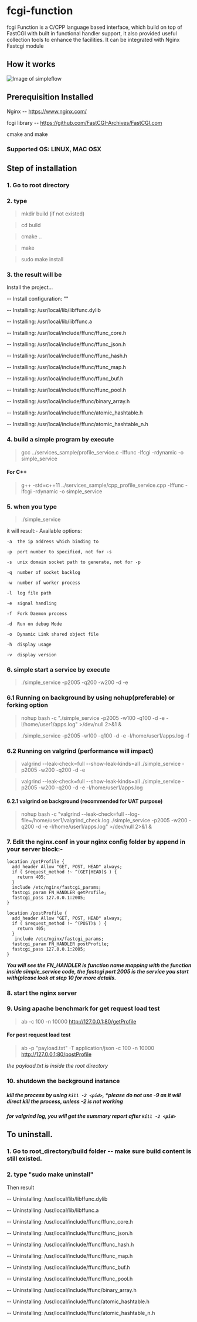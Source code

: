 # fcgi-function
fcgi Function is a C/CPP language based interface, which build on top of FastCGI with built in functional handler support, it also provided useful collection tools to enhance the facilities. It can be integrated with Nginx Fastcgi module

## How it works
![Image of simpleflow](/images/simple-flow.png)


## Prerequisition Installed
Nginx -- https://www.nginx.com/

fcgi library -- https://github.com/FastCGI-Archives/FastCGI.com

cmake and make

### Supported OS: LINUX, MAC OSX

## Step of installation
### 1. Go to root directory
### 2. type 
> mkdir build (if not existed)

> cd build

> cmake ..

> make

> sudo make install


### 3. the result will be
Install the project...

-- Install configuration: ""

-- Installing: /usr/local/lib/libffunc.dylib

-- Installing: /usr/local/lib/libffunc.a

-- Installing: /usr/local/include/ffunc/ffunc_core.h

-- Installing: /usr/local/include/ffunc/ffunc_json.h

-- Installing: /usr/local/include/ffunc/ffunc_hash.h

-- Installing: /usr/local/include/ffunc/ffunc_map.h

-- Installing: /usr/local/include/ffunc/ffunc_buf.h

-- Installing: /usr/local/include/ffunc/ffunc_pool.h

-- Installing: /usr/local/include/ffunc/binary_array.h

-- Installing: /usr/local/include/ffunc/atomic_hashtable.h

-- Installing: /usr/local/include/ffunc/atomic_hashtable_n.h


### 4. build a simple program by execute 

> gcc ../services_sample/profile_service.c -lffunc -lfcgi -rdynamic -o simple_service

#### For C++
> g++ -std=c++11 ../services_sample/cpp_profile_service.cpp -lffunc -lfcgi -rdynamic -o simple_service

### 5. when you type 

> ./simple_service

it will result:-
Available options:

	-a	the ip address which binding to
	
	-p	port number to specified, not for -s
	
	-s	unix domain socket path to generate, not for -p
	
	-q	number of socket backlog
	
	-w	number of worker process
	
	-l	log file path
	
	-e	signal handling
	
	-f	Fork Daemon process
	
	-d	Run on debug Mode
	
	-o	Dynamic Link shared object file
	
	-h	display usage
	
	-v	display version
	

### 6. simple start a service by execute 

> ./simple_service -p2005 -q200 -w200 -d -e

### 6.1 Running on background by using nohup(preferable) or forking option
> nohup bash -c "./simple_service -p2005 -w100 -q100 -d -e -l/home/user1/apps.log" >/dev/null 2>&1 &

> ./simple_service -p2005 -w100 -q100 -d -e -l/home/user1/apps.log -f

### 6.2 Running on valgrind (performance will impact)
> valgrind --leak-check=full --show-leak-kinds=all ./simple_service -p2005 -w200 -q200 -d -e

> valgrind --leak-check=full --show-leak-kinds=all ./simple_service -p2005 -w200 -q200 -d -e -l/home/user1/apps.log

#### 6.2.1 valgrind on background (recommended for UAT purpose)
> nohup bash -c "valgrind --leak-check=full --log-file=/home/user1/valgrind_check.log ./simple_service -p2005 -w200 -q200 -d -e -l/home/user1/apps.log" >/dev/null 2>&1 &

### 7. Edit the nginx.conf in your nginx config folder by append in your server block:-

	location /getProfile {
      add_header Allow "GET, POST, HEAD" always;
      if ( $request_method !~ ^(GET|HEAD)$ ) {
        return 405;
      }
      include /etc/nginx/fastcgi_params;
      fastcgi_param FN_HANDLER getProfile;
      fastcgi_pass 127.0.0.1:2005;
    }

    location /postProfile {
      add_header Allow "GET, POST, HEAD" always;
      if ( $request_method !~ ^(POST)$ ) {
        return 405;
      }
       include /etc/nginx/fastcgi_params;
      fastcgi_param FN_HANDLER postProfile;
      fastcgi_pass 127.0.0.1:2005;
    }

***You will see the FN_HANDLER is function name mapping with the function inside simple_service code, the fastcgi port 2005 is the service you start with(please look at step 10 for more details.***


### 8. start the nginx server

### 9.  Using apache benchmark for get request load test

> ab -c 100 -n 10000 http://127.0.0.1:80/getProfile


#### For post request load test

> ab -p "payload.txt" -T application/json -c 100 -n 10000 http://127.0.0.1:80/postProfile

*the payload.txt is inside the root directory*


### 10. shutdown the background instance 

##### kill the process by using `kill -2 <pid>`, *please do not use -9 as it will direct kill the process, unless -2 is not working
##### for valgrind log, you will get the summary report after `kill -2 <pid>`


## To uninstall.
### 1. Go to root_directory/build folder -- make sure build content is still existed.
### 2. type "sudo make uninstall" 
Then result

-- Uninstalling: /usr/local/lib/libffunc.dylib

-- Uninstalling: /usr/local/lib/libffunc.a

-- Uninstalling: /usr/local/include/ffunc/ffunc_core.h

-- Uninstalling: /usr/local/include/ffunc/ffunc_json.h

-- Uninstalling: /usr/local/include/ffunc/ffunc_hash.h

-- Uninstalling: /usr/local/include/ffunc/ffunc_map.h

-- Uninstalling: /usr/local/include/ffunc/ffunc_buf.h

-- Uninstalling: /usr/local/include/ffunc/ffunc_pool.h

-- Uninstalling: /usr/local/include/ffunc/binary_array.h

-- Uninstalling: /usr/local/include/ffunc/atomic_hashtable.h

-- Uninstalling: /usr/local/include/ffunc/atomic_hashtable_n.h
